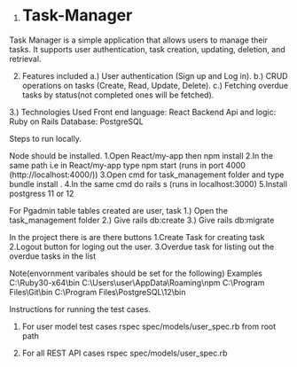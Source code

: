 1. # Task-Manager
Task Manager is a simple application that allows users to manage their tasks. It supports user authentication, task creation, updating, deletion, and retrieval.

2. Features included
a.) User authentication (Sign up and Log in).
b.) CRUD operations on tasks (Create, Read, Update, Delete).
c.) Fetching overdue tasks by status(not completed ones will be fetched).

3.) Technologies Used
Front end  language: React
Backend Api and logic: Ruby on Rails
Database: PostgreSQL


Steps to run locally.

Node should be  installed.
1.Open React/my-app then npm install 
2.In the same path  i.e in React/my-app type npm start (runs in port 4000 (http://localhost:4000/))
3.Open cmd for  task_management folder and type bundle install .
4.In the same cmd do rails s (runs in localhost:3000)
5.Install postgress 11 or 12 


For Pgadmin table
tables created are user, task
1.) Open the task_management folder
2.) Give rails db:create 
3.) Give rails db:migrate


In the project there is are there buttons 
1.Create Task for creating task 
2.Logout button for loging out the user.
3.Overdue task for  listing out the overdue tasks in the list

Note(envornment varibales should be set for the following)
Examples
C:\Ruby30-x64\bin
C:\Users\user\AppData\Roaming\npm
C:\Program Files\Git\bin
C:\Program Files\PostgreSQL\12\bin


Instructions for running the test cases.

1. For user model test cases
rspec spec/models/user_spec.rb from root path

2. For all REST API cases
 rspec spec/models/user_spec.rb






